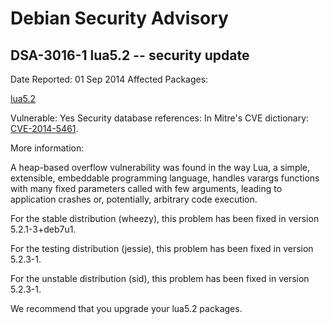 
Debian Security Advisory
========================


DSA-3016-1 lua5.2 -- security update
------------------------------------



Date Reported:
01 Sep 2014
Affected Packages:

[lua5.2](https://packages.debian.org/src:lua5.2)

Vulnerable:
Yes
Security database references:
In Mitre's CVE dictionary: [CVE-2014-5461](https://security-tracker.debian.org/tracker/CVE-2014-5461).  

More information:

A heap-based overflow vulnerability was found in the way Lua, a
simple, extensible, embeddable programming language, handles varargs
functions with many fixed parameters called with few arguments,
leading to application crashes or, potentially, arbitrary code
execution.


For the stable distribution (wheezy), this problem has been fixed in
version 5.2.1-3+deb7u1.


For the testing distribution (jessie), this problem has been fixed in
version 5.2.3-1.


For the unstable distribution (sid), this problem has been fixed in
version 5.2.3-1.


We recommend that you upgrade your lua5.2 packages.





